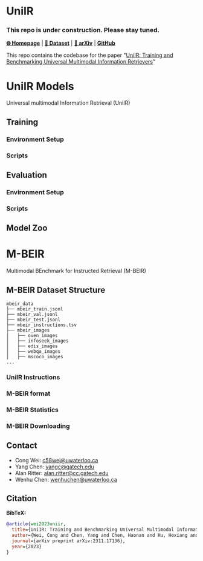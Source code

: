 # UniIR
### This repo is under construction. Please stay tuned.

[**🌐 Homepage**](https://tiger-ai-lab.github.io/UniIR/) | [**🤗 Dataset**](https://huggingface.co/datasets/TIGER-Lab/M-BEIR) | [**📖 arXiv**](https://arxiv.org/pdf/2311.17136.pdf) | [**GitHub**](https://github.com/TIGER-AI-Lab/UniIR)

This repo contains the codebase for the paper "[UniIR: Training and Benchmarking Universal Multimodal
Information Retrievers](https://arxiv.org/pdf/2311.17136.pdf)"

# UniIR Models
Universal multimodal Information Retrieval (UniIR)
## Training
### Environment Setup
### Scripts
## Evaluation
### Environment Setup
### Scripts
## Model Zoo

# M-BEIR
Multimodal BEnchmark for Instructed Retrieval (M-BEIR)

## M-BEIR Dataset Structure

```
mbeir_data
├── mbeir_train.jsonl
├── mbeir_val.jsonl
├── mbeir_test.jsonl
├── mbeir_instructions.tsv
├── mbeir_images
│   ├── oven_images
│   ├── infoseek_images
│   ├── edis_images
│   ├── webqa_images
│   ├── mscoco_images
...
```
###  UniIR Instructions

###  M-BEIR format

###  M-BEIR Statistics

###  M-BEIR Downloading


## Contact
- Cong Wei: c58wei@uwaterloo.ca
- Yang Chen: yangc@gatech.edu
- Alan Ritter: alan.ritter@cc.gatech.edu
- Wenhu Chen: wenhuchen@uwaterloo.ca

## Citation

**BibTeX:**
```bibtex
@article{wei2023uniir,
  title={UniIR: Training and Benchmarking Universal Multimodal Information Retrievers},
  author={Wei, Cong and Chen, Yang and Chen, Haonan and Hu, Hexiang and Zhang, Ge and Fu, Jie and Ritter, Alan and Chen, Wenhu},
  journal={arXiv preprint arXiv:2311.17136},
  year={2023}
}
```
